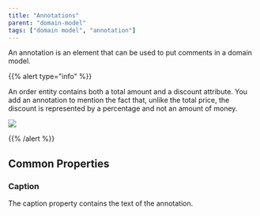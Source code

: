 ```yaml
---
title: "Annotations"
parent: "domain-model"
tags: ["domain model", "annotation"]
---
```



An annotation is an element that can be used to put comments in a domain model.

{{% alert type="info" %}}

An order entity contains both a total amount and a discount attribute. You add an annotation to mention the fact that, unlike the total price, the discount is represented by a percentage and not an amount of money.

![](attachments/domain-model-editor/16844036.png)

{{% /alert %}}

## Common Properties

### Caption

The caption property contains the text of the annotation.
